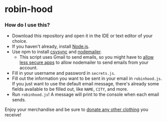 # robin-hood

### How do I use this?

- Download this repository and open it in the IDE or text editor of your choice.
- If you haven't already, install [Node.js](https://nodejs.org/en/download/).
- Use npm to install [csvsync](https://www.npmjs.com/package/csvsync) and [nodemailer](https://www.npmjs.com/package/nodemailer).
  - This script uses Gmail to send emails, so you might have to [allow less secure apps](https://www.google.com/settings/security/lesssecureapps) to allow nodemailer to send emails from your account.
- Fill in your username and password in `secrets.js`.
- Fill out the information you want to be sent in your email in `robinhood.js`. If you just want to use the default email message, there's already some fields available to be filled out, like `NAME`, `CITY`, and more.
- Run `robinhood.js`! A message will print to the console when each email sends.


Enjoy your merchandise and be sure to [donate any other clothing](https://www.goodwill.org/donate/donate-stuff/) you receive!
